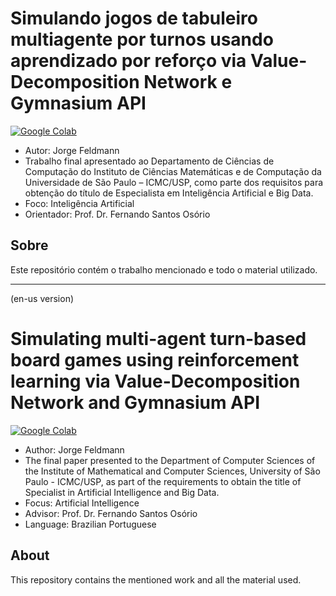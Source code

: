 # Simulando jogos de tabuleiro multiagente por turnos usando aprendizado por reforço via Value-Decomposition Network e Gymnasium API

[![Google Colab](https://colab.research.google.com/assets/colab-badge.svg)](https://colab.research.google.com/github/jotafeldmann/tcc-ia-big-data/blob/main/tcc.ipynb)


- Autor: Jorge Feldmann
- Trabalho final apresentado ao Departamento de Ciências de Computação do Instituto de Ciências Matemáticas e de Computação da Universidade de São Paulo – ICMC/USP, como parte dos requisitos para obtenção do título de Especialista em Inteligência Artificial e Big Data.
- Foco: Inteligência Artificial
- Orientador: Prof. Dr. Fernando Santos Osório

## Sobre
Este repositório contém o trabalho mencionado e todo o material utilizado.

---


(en-us version)
# Simulating multi-agent turn-based board games using reinforcement learning via Value-Decomposition Network and Gymnasium API

[![Google Colab](https://colab.research.google.com/assets/colab-badge.svg)](https://colab.research.google.com/github/jotafeldmann/tcc-ia-big-data/blob/main/tcc.ipynb)

- Author: Jorge Feldmann
- The final paper presented to the Department of Computer Sciences of the Institute of Mathematical and Computer Sciences, University of São Paulo - ICMC/USP, as part of the requirements to obtain the title of Specialist in Artificial Intelligence and Big Data.
- Focus: Artificial Intelligence
- Advisor: Prof. Dr.  Fernando Santos Osório
- Language: Brazilian Portuguese

## About
This repository contains the mentioned work and all the material used.
 
